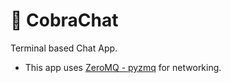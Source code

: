# 🐍 CobraChat

Terminal based Chat App.

- This app uses [ZeroMQ - pyzmq](https://github.com/zeromq/pyzmq) for networking.

<!-- - Secure : Use "Public-Key Cryptography" for messages. -->

